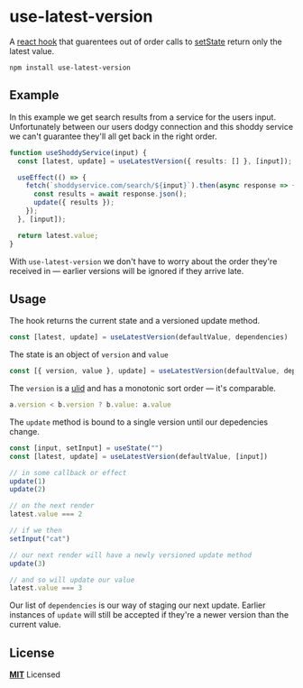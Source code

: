 # use-latest-version

A [react hook](https://reactjs.org/docs/hooks-intro.html) that guarentees out of order calls to [setState](https://reactjs.org/docs/hooks-reference.html#usestate) return only the latest value.

`npm install use-latest-version`

## Example

In this example we get search results from a service for the users input. Unfortunately between our users dodgy connection and this shoddy service we can't guarantee they'll all get back in the right order.

```ts
function useShoddyService(input) {
  const [latest, update] = useLatestVersion({ results: [] }, [input]);

  useEffect(() => {
    fetch(`shoddyservice.com/search/${input}`).then(async response => {
      const results = await response.json();
      update({ results });
    });
  }, [input]);

  return latest.value;
}
```

With `use-latest-version` we don't have to worry about the order they're received in — earlier versions will be ignored if they arrive late.

## Usage

The hook returns the current state and a versioned update method.
```ts
const [latest, update] = useLatestVersion(defaultValue, dependencies)
```

The state is an object of `version` and `value`
```ts
const [{ version, value }, update] = useLatestVersion(defaultValue, dependencies)
```

The `version` is a [ulid](https://github.com/ulid/javascript) and has a monotonic sort order — it's comparable.

```ts
a.version < b.version ? b.value: a.value
```

The `update` method is bound to a single version until our depedencies change.

```ts
const [input, setInput] = useState("")
const [latest, update] = useLatestVersion(defaultValue, [input])

// in some callback or effect
update(1)
update(2)

// on the next render
latest.value === 2

// if we then
setInput("cat")

// our next render will have a newly versioned update method
update(3)

// and so will update our value
latest.value === 3
```

Our list of `dependencies` is our way of staging our next update. Earlier instances of `update` will still be accepted if they're a newer version than the current value.

## License

**[MIT](LICENSE)** Licensed
